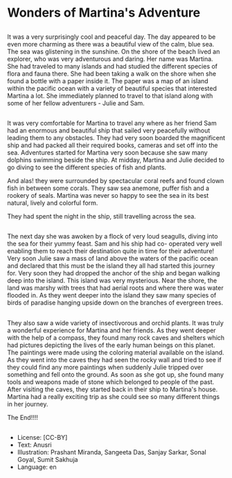 # Wonders of Martina's Adventure

##
It was a very surprisingly cool and peaceful day. The day appeared to be even more charming as there was a beautiful view of the calm, blue sea. The sea was glistening in the sunshine. On the shore of the beach lived an explorer, who was very adventurous and daring. Her name was Martina. She had traveled to many islands and had studied the different species of flora and fauna there. She had been taking a walk on the shore when she found a bottle with a paper inside it. The paper was a map of an island within the pacific ocean with a variety of beautiful species that interested Martina a lot. She immediately planned to travel to that island along with some of her fellow adventurers - Julie and Sam.

##
It was very comfortable for Martina to travel any where as her friend Sam had an enormous and beautiful ship that sailed very peacefully without leading them to any obstacles. They had very soon boarded the magnificent ship and had packed all their required books, cameras and set off into the sea. Adventures started for Martina very soon because she saw many dolphins swimming beside the ship. At midday, Martina and Julie decided to go diving to see the different species of fish and plants.

And alas! they were surrounded by spectacular coral reefs and found clown fish in between some corals. They saw sea anemone, puffer fish and a rookery of seals. Martina was never so happy to see the sea in its best natural, lively and colorful form.

They had spent the night in the ship, still travelling across the sea.

##
The next day she was awoken by a flock of very loud seagulls, diving into the sea for their yummy feast. Sam and his ship had co- operated very well enabling them to reach their destination quite in time for their adventure! Very soon Julie saw a mass of land above the waters of the pacific ocean and declared that this must be the island they all had started this journey for. Very soon they had dropped the anchor of the ship and began walking deep into the island. This island was very mysterious. Near the shore, the land was marshy with trees that had aerial roots and where there was water flooded in. As they went deeper into the island they saw many species of birds of paradise hanging upside down on the branches of evergreen trees.

##
They also saw a wide variety of insectivorous and orchid plants. It was truly a wonderful experience for Martina and her friends. As they went deeper with the help of a compass, they found many rock caves and shelters which had pictures depicting the lives of the early human beings on this planet. The paintings were made using the coloring material available on the island. As they went into the caves they had seen the rocky wall and tried to see if they could find any more paintings when suddenly Julie tripped over something and fell onto the ground. As soon as she got up, she found many tools and weapons made of stone which belonged to people of the past. After visiting the caves, they started back in their ship to Martina's house. Martina had a really exciting trip as she could see so many different things in her journey.

The End!!!!

##
* License: [CC-BY]
* Text: Anusri
* Illustration: Prashant Miranda, Sangeeta Das, Sanjay Sarkar, Sonal Goyal, Sumit Sakhuja
* Language: en
